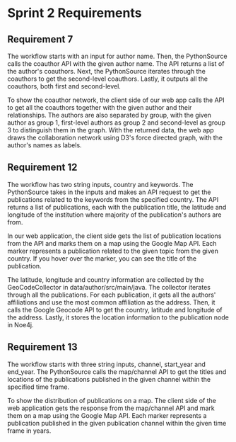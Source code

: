# Sprint 2 Requirements
## Requirement 7
The workflow starts with an input for author name. Then, the PythonSource calls the coauthor 
API with the given author name. The API returns a list of the author's coauthors. Next, the 
PythonSource iterates through the coauthors to get the second-level coauthors. Lastly, it outputs 
all the coauthors, both first and second-level.

To show the coauthor network, the client side of our web app calls the API to get all the coauthors 
together with the given author and their relationships. The authors are also separated by group, 
with the given author as group 1, first-level authors as group 2 and second-level as group 3 to 
distinguish them in the graph. With the returned data, the web app draws the collaboration network 
using D3's force directed graph, with the author's names as labels.
## Requirement 12
The workflow has two string inputs, country and keywords. The PythonSource takes in the inputs 
and makes an API request to get the publications related to the keywords from the specified 
country. The API returns a list of publications, each with the publication title, the 
latitude and longitude of the institution where majority of the publication's authors are from.

In our web application, the client side gets the list of publication locations from the API 
and marks them on a map using the Google Map API. Each marker represents a publication related 
to the given topic from the given country. If you hover over the marker, you can see the title
of the publication.

The latitude, longitude and country information are collected by the GeoCodeCollector in 
data/author/src/main/java. The collector iterates through all the publications. For each 
publication, it gets all the authors' affiliations and use the most common affiliation as 
the address. Then, it calls the Google Geocode API to get the country, latitude and longitude 
of the address. Lastly, it stores the location information to the publication node in Noe4j.
## Requirement 13
The workflow starts with three string inputs, channel, start_year and end_year. The PythonSource 
calls the map/channel API to get the titles and locations of the publications published in the 
given channel within the specified time frame.

To show the distribution of publications on a map. The client side of the web application gets 
the response from the map/channel API and mark them on a map using the Google Map API. Each marker 
represents a publication published in the given publication channel within the given time frame in 
years.
